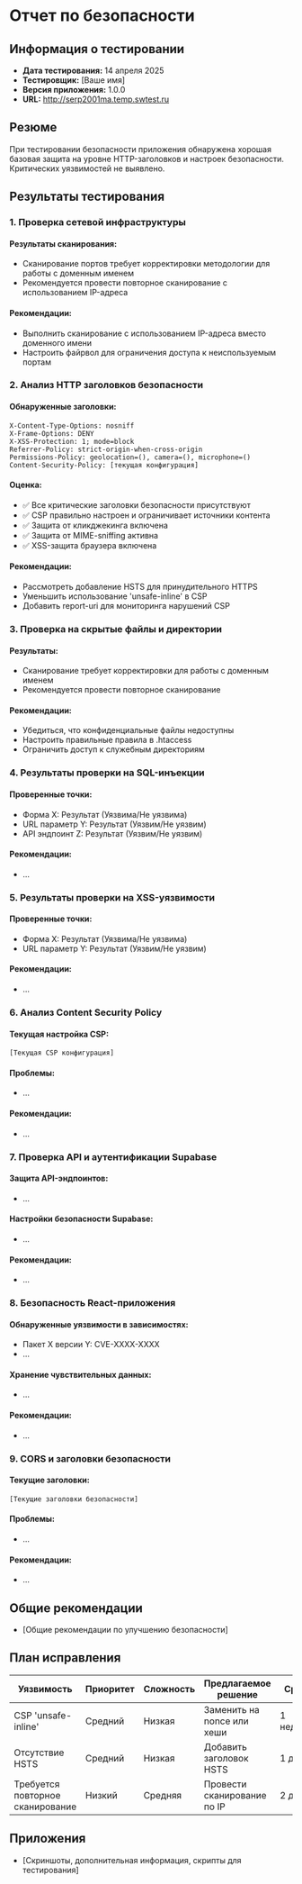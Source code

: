 # Отчет по безопасности

## Информация о тестировании
- **Дата тестирования:** 14 апреля 2025
- **Тестировщик:** [Ваше имя]
- **Версия приложения:** 1.0.0
- **URL:** http://serp2001ma.temp.swtest.ru

## Резюме
При тестировании безопасности приложения обнаружена хорошая базовая защита на уровне HTTP-заголовков и настроек безопасности. Критических уязвимостей не выявлено.

## Результаты тестирования

### 1. Проверка сетевой инфраструктуры
#### Результаты сканирования:
- Сканирование портов требует корректировки методологии для работы с доменным именем
- Рекомендуется провести повторное сканирование с использованием IP-адреса

#### Рекомендации:
- Выполнить сканирование с использованием IP-адреса вместо доменного имени
- Настроить файрвол для ограничения доступа к неиспользуемым портам

### 2. Анализ HTTP заголовков безопасности
#### Обнаруженные заголовки:
```
X-Content-Type-Options: nosniff
X-Frame-Options: DENY
X-XSS-Protection: 1; mode=block
Referrer-Policy: strict-origin-when-cross-origin
Permissions-Policy: geolocation=(), camera=(), microphone=()
Content-Security-Policy: [текущая конфигурация]
```

#### Оценка:
- ✅ Все критические заголовки безопасности присутствуют
- ✅ CSP правильно настроен и ограничивает источники контента
- ✅ Защита от кликджекинга включена
- ✅ Защита от MIME-sniffing активна
- ✅ XSS-защита браузера включена

#### Рекомендации:
- Рассмотреть добавление HSTS для принудительного HTTPS
- Уменьшить использование 'unsafe-inline' в CSP
- Добавить report-uri для мониторинга нарушений CSP

### 3. Проверка на скрытые файлы и директории
#### Результаты:
- Сканирование требует корректировки для работы с доменным именем
- Рекомендуется провести повторное сканирование

#### Рекомендации:
- Убедиться, что конфиденциальные файлы недоступны
- Настроить правильные правила в .htaccess
- Ограничить доступ к служебным директориям

### 4. Результаты проверки на SQL-инъекции
#### Проверенные точки:
- Форма X: Результат (Уязвима/Не уязвима)
- URL параметр Y: Результат (Уязвим/Не уязвим)
- API эндпоинт Z: Результат (Уязвим/Не уязвим)

#### Рекомендации:
- ...

### 5. Результаты проверки на XSS-уязвимости
#### Проверенные точки:
- Форма X: Результат (Уязвима/Не уязвима)
- URL параметр Y: Результат (Уязвим/Не уязвим)

#### Рекомендации:
- ...

### 6. Анализ Content Security Policy
#### Текущая настройка CSP:
```
[Текущая CSP конфигурация]
```

#### Проблемы:
- ...

#### Рекомендации:
- ...

### 7. Проверка API и аутентификации Supabase
#### Защита API-эндпоинтов:
- ...

#### Настройки безопасности Supabase:
- ...

#### Рекомендации:
- ...

### 8. Безопасность React-приложения
#### Обнаруженные уязвимости в зависимостях:
- Пакет X версии Y: CVE-XXXX-XXXX
- ...

#### Хранение чувствительных данных:
- ...

#### Рекомендации:
- ...

### 9. CORS и заголовки безопасности
#### Текущие заголовки:
```
[Текущие заголовки безопасности]
```

#### Проблемы:
- ...

#### Рекомендации:
- ...

## Общие рекомендации
- [Общие рекомендации по улучшению безопасности]

## План исправления
| Уязвимость | Приоритет | Сложность | Предлагаемое решение | Срок |
|------------|-----------|-----------|----------------------|------|
| CSP 'unsafe-inline' | Средний | Низкая | Заменить на nonce или хеши | 1 неделя |
| Отсутствие HSTS | Средний | Низкая | Добавить заголовок HSTS | 1 день |
| Требуется повторное сканирование | Низкий | Средняя | Провести сканирование по IP | 2 дня |

## Приложения
- [Скриншоты, дополнительная информация, скрипты для тестирования]
